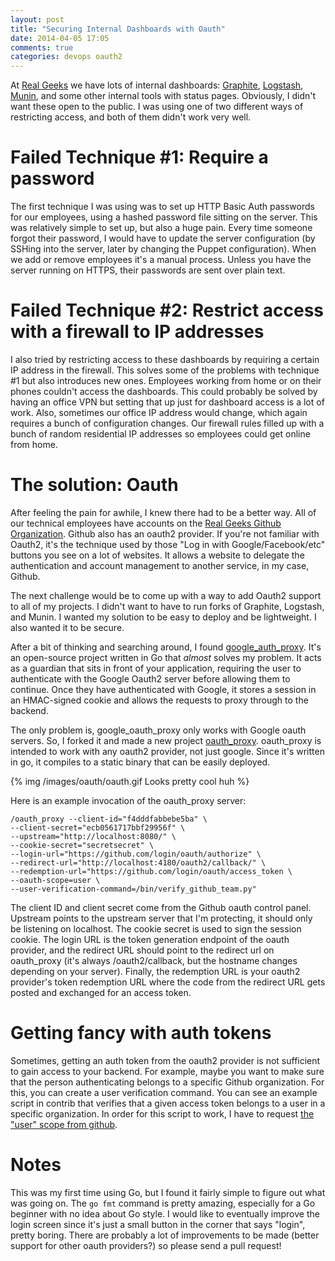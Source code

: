 ```yaml
---
layout: post
title: "Securing Internal Dashboards with Oauth"
date: 2014-04-05 17:05
comments: true
categories: devops oauth2
---
```


At [Real Geeks](http://www.github.com/realgeeks/) we have lots of internal dashboards:  [Graphite](/blog/2013/07/18/10-things-i-learned-deploying-graphite/), [Logstash](http://logstash.net/), [Munin](http://munin-monitoring.org/), and some other internal tools with status pages.  Obviously, I didn't want these open to the public.  I was using one of two different ways of restricting access, and both of them didn't work very well.

# Failed Technique #1: Require a password
The first technique I was using was to set up HTTP Basic Auth passwords for our employees, using a hashed password file sitting on the server.  This was relatively simple to set up, but also a huge pain.  Every time someone forgot their password, I would have to update the server configuration (by SSHing into the server, later by changing the Puppet configuration).  When we add or remove employees it's a manual process.  Unless you have the server running on HTTPS, their passwords are sent over plain text.

# Failed Technique #2: Restrict access with a firewall to IP addresses
I also tried by restricting access to these dashboards by requiring a certain IP address in the firewall.  This solves some of the problems with technique #1 but also introduces new ones.  Employees working from home or on their phones couldn't access the dashboards.  This could probably be solved by having an office VPN but setting that up just for dashboard access is a lot of work.  Also, sometimes our office IP address would change, which again requires a bunch of configuration changes.  Our firewall rules filled up with a bunch of random residential IP addresses so employees could get online from home.

# The solution: Oauth
After feeling the pain for awhile, I knew there had to be a better way.  All of our technical employees have accounts on the [Real Geeks Github Organization](http://www.github.com/realgeeks/).  Github also has an oauth2 provider.  If you're not familiar with Oauth2, it's the technique used by those "Log in with Google/Facebook/etc" buttons you see on a lot of websites.  It allows a website to delegate the authentication and account management to another service, in my case, Github.

The next challenge would be to come up with a way to add Oauth2 support to all of my projects.  I didn't want to have to run forks of Graphite, Logstash, and Munin.  I wanted my solution to be easy to deploy and be lightweight.  I also wanted it to be secure.

After a bit of thinking and searching around, I found [google_auth_proxy](https://github.com/bitly/google_auth_proxy).  It's an open-source project written in Go that *almost* solves my problem.  It acts as a guardian that sits in front of your application, requiring the user to authenticate with the Google Oauth2 server before allowing them to continue. Once they have authenticated with Google, it stores a session in an HMAC-signed cookie and allows the requests to proxy through to the backend.

The only problem is, google_oauth_proxy only works with Google oauth servers.  So, I forked it and made a new project [oauth_proxy](https://github.com/kevin1024/oauth_proxy).  oauth_proxy is intended to work with any oauth2 provider, not just google.  Since it's written in go, it compiles to a static binary that can be easily deployed.

{% img /images/oauth/oauth.gif Looks pretty cool huh %}

Here is an example invocation of the oauth_proxy server:

```
/oauth_proxy --client-id="f4dddfabbebe5ba" \
--client-secret="ecb0561717bbf29956f" \
--upstream="http://localhost:8080/" \
--cookie-secret="secretsecret" \
--login-url="https://github.com/login/oauth/authorize" \
--redirect-url="http://localhost:4180/oauth2/callback/" \
--redemption-url="https://github.com/login/oauth/access_token \
--oauth-scope=user \
--user-verification-command=/bin/verify_github_team.py"
```

The client ID and client secret come from the Github oauth control panel.  Upstream points to the upstream server that I'm protecting, it should only be listening on localhost.  The cookie secret is used to sign the session cookie.  The login URL is the token generation endpoint of the oauth provider, and the redirect URL should point to the redirect url on oauth_proxy (it's always /oauth2/callback, but the hostname changes depending on your server).  Finally, the redemption URL is your oauth2 provider's token redemption URL where the code from the redirect URL gets posted and exchanged for an access token.  

# Getting fancy with auth tokens

Sometimes, getting an auth token from the oauth2 provider is not sufficient to gain access to your backend. For example, maybe you want to make sure that the person authenticating belongs to a specific Github organization. For this, you can create a user verification command. You can see an example script in contrib that verifies that a given access token belongs to a user in a specific organization.  In order for this script to work, I have to request [the "user" scope from github](https://developer.github.com/v3/oauth/#scopes).

# Notes

This was my first time using Go, but I found it fairly simple to figure out what was going on.  The `go fmt` command is pretty amazing, especially for a Go beginner with no idea about Go style.  I would like to eventually improve the login screen since it's just a small button in the corner that says "login", pretty boring.  There are probably a lot of improvements to be made (better support for other oauth providers?) so please send a pull request!
